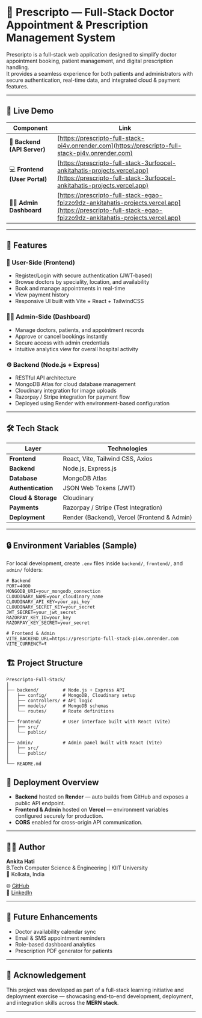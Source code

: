 # 💊 Prescripto — Full-Stack Doctor Appointment & Prescription Management System

Prescripto is a full-stack web application designed to simplify doctor appointment booking, patient management, and digital prescription handling.  
It provides a seamless experience for both patients and administrators with secure authentication, real-time data, and integrated cloud & payment features.

---

## 🚀 Live Demo

| Component | Link |
|------------|------|
| 🧠 **Backend (API Server)** | [https://prescripto-full-stack-pi4v.onrender.com](https://prescripto-full-stack-pi4v.onrender.com) |
| 💻 **Frontend (User Portal)** | [https://prescripto-full-stack-3urfoocel-ankitahatis-projects.vercel.app](https://prescripto-full-stack-3urfoocel-ankitahatis-projects.vercel.app) |
| 🧑‍⚕️ **Admin Dashboard** | [https://prescripto-full-stack-egao-fpizzo9dz-ankitahatis-projects.vercel.app](https://prescripto-full-stack-egao-fpizzo9dz-ankitahatis-projects.vercel.app) |

---

## 🧩 Features

### 👥 User-Side (Frontend)
- Register/Login with secure authentication (JWT-based)
- Browse doctors by speciality, location, and availability  
- Book and manage appointments in real-time  
- View payment history  
- Responsive UI built with Vite + React + TailwindCSS  

### 🧑‍⚕️ Admin-Side (Dashboard)
- Manage doctors, patients, and appointment records  
- Approve or cancel bookings instantly  
- Secure access with admin credentials  
- Intuitive analytics view for overall hospital activity  

### ⚙️ Backend (Node.js + Express)
- RESTful API architecture  
- MongoDB Atlas for cloud database management  
- Cloudinary integration for image uploads  
- Razorpay / Stripe integration for payment flow  
- Deployed using Render with environment-based configuration  

---

## 🛠️ Tech Stack

| Layer | Technologies |
|-------|---------------|
| **Frontend** | React, Vite, Tailwind CSS, Axios |
| **Backend** | Node.js, Express.js |
| **Database** | MongoDB Atlas |
| **Authentication** | JSON Web Tokens (JWT) |
| **Cloud & Storage** | Cloudinary |
| **Payments** | Razorpay / Stripe (Test Integration) |
| **Deployment** | Render (Backend), Vercel (Frontend & Admin) |

---

## 🔒 Environment Variables (Sample)

For local development, create `.env` files inside `backend/`, `frontend/`, and `admin/` folders:

```env
# Backend
PORT=4000
MONGODB_URI=your_mongodb_connection
CLOUDINARY_NAME=your_cloudinary_name
CLOUDINARY_API_KEY=your_api_key
CLOUDINARY_SECRET_KEY=your_secret
JWT_SECRET=your_jwt_secret
RAZORPAY_KEY_ID=your_key
RAZORPAY_KEY_SECRET=your_secret

# Frontend & Admin
VITE_BACKEND_URL=https://prescripto-full-stack-pi4v.onrender.com
VITE_CURRENCY=₹

```

## 🏗️ Project Structure

```env
Prescripto-Full-Stack/
│
├── backend/         # Node.js + Express API
│   ├── config/      # MongoDB, Cloudinary setup
│   ├── controllers/ # API logic
│   ├── models/      # MongoDB schemas
│   └── routes/      # Route definitions
│
├── frontend/        # User interface built with React (Vite)
│   ├── src/
│   └── public/
│
├── admin/           # Admin panel built with React (Vite)
│   ├── src/
│   └── public/
│
└── README.md

```

## 🚀 Deployment Overview

- **Backend** hosted on **Render** — auto builds from GitHub and exposes a public API endpoint.  
- **Frontend & Admin** hosted on **Vercel** — environment variables configured securely for production.  
- **CORS** enabled for cross-origin API communication.

---

## 👩‍💻 Author

**Ankita Hati**  
B.Tech Computer Science & Engineering | KIIT University  
📍 Kolkata, India  

🌐 [GitHub](https://github.com/AnkitaHati)  
🔗 [LinkedIn](https://www.linkedin.com/in/ankita-hati)

---

## 🌱 Future Enhancements

- Doctor availability calendar sync  
- Email & SMS appointment reminders  
- Role-based dashboard analytics  
- Prescription PDF generator for patients  

---

## 🙌 Acknowledgement  

This project was developed as part of a full-stack learning initiative and deployment exercise — showcasing end-to-end development, deployment, and integration skills across the **MERN stack**.  

---